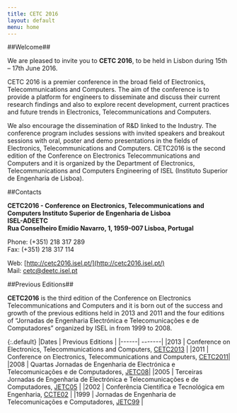 ```yaml
---
title: CETC 2016
layout: default
menu: home
---
```


##<a name="home-welcome">Welcome</a>##

We are pleased to invite you to  **CETC 2016**, to be held in Lisbon during 15th –
17th June 2016.

CETC 2016 is a premier conference in the broad field of Electronics, 
Telecommunications and Computers. The aim of the conference is to provide a
platform for engineers to disseminate and discuss their current research findings 
and also to explore recent development, current practices and future trends in 
Electronics, Telecommunications and Computers.

We also encourage the dissemination of R&D linked to the Industry. The conference
program includes sessions with invited speakers and breakout sessions with oral,
poster and demo presentations in the fields of Electronics, Telecommunications and 
Computers. CETC2016 is the second edition of the Conference on Electronics 
Telecommunications and Computers and it is organized by the Department of 
Electronics, Telecommunications and Computers Engineering of ISEL (Instituto 
Superior de Engenharia de Lisboa).


##<a name="home-contacts">Contacts</a>

**CETC2016 - Conference on Electronics, Telecommunications and Computers Instituto
 Superior de Engenharia de Lisboa**  
**ISEL-ADEETC**  
**Rua Conselheiro Emídio Navarro, 1, 1959-007 Lisboa, Portugal**

Phone: (+351) 218 317 289  
Fax: (+351) 218 317 114

Web: [http://cetc2016.isel.pt/](http://cetc2016.isel.pt/)  
Mail: <cetc@deetc.isel.pt>


##<a name="home-previous">Previous Editions</a>##

**CETC2016** is the third edition of the Conference on Electronics 
Telecommunications and Computers and it is born out of the success and growth of 
the previous editions held in 2013 and 2011 and the four editions of “Jornadas de Engenharia 
Electrónica e Telecomunicações e de Computadores” organized by ISEL in from 1999 
to 2008.

{:.default}
|Dates | 	Previous  Editions |
|------| -------|
|2013 |  Conference on Electronics, Telecommunications and Computers, [CETC2013](http://www2.adeetc.isel.pt/cetc13/) |
|2011 |	Conference on Electronics, Telecommunications and Computers, [CETC2011](http://www.deetc.isel.pt/cetc11/index.html)|
|2008 |	Quartas Jornadas de Engenharia de Electrónica e Telecomunicações e de Computadores, [JETC08](http://www.deetc.isel.ipl.pt/jetc05/jetc08/)|
|2005 |	Terceiras Jornadas de Engenharia de Electrónica e Telecomunicações e de Computadores, [JETC05](http://www.deetc.isel.ipl.pt/jetc05/) |
|2002 |	Conferência Científica e Tecnológica em Engenharia, [CCTE02](http://www.deetc.isel.ipl.pt/jetc05/CCTE02/index.htm) |
|1999 |	Jornadas de Engenharia de Telecomunicações e Computadores, [JETC99](http://www.deetc.isel.ipl.pt/jetc05/JETC99/index.htm) |


